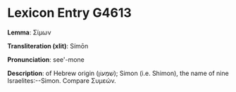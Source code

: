 # Lexicon Entry G4613

**Lemma**: Σίμων

**Transliteration (xlit)**: Símōn

**Pronunciation**: see'-mone

**Description**:
of Hebrew origin (שִׁמְעוֹן); Simon (i.e. Shimon), the name of nine Israelites:--Simon. Compare Συμεών.
